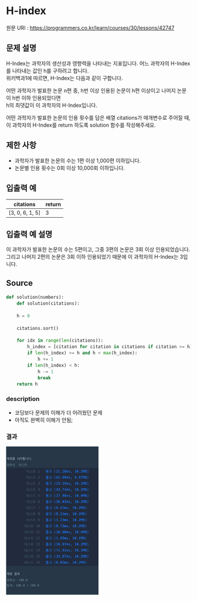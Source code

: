 # H-index

원문 URl : https://programmers.co.kr/learn/courses/30/lessons/42747

## 문제 설명

H-Index는 과학자의 생산성과 영향력을 나타내는 지표입니다. 어느 과학자의 H-Index를 나타내는 값인 h를 구하려고 합니다.  
위키백과1에 따르면, H-Index는 다음과 같이 구합니다.

어떤 과학자가 발표한 논문 n편 중, h번 이상 인용된 논문이 h편 이상이고 나머지 논문이 h번 이하 인용되었다면  
h의 최댓값이 이 과학자의 H-Index입니다.

어떤 과학자가 발표한 논문의 인용 횟수를 담은 배열 citations가 매개변수로 주어질 때, 
이 과학자의 H-Index를 return 하도록 solution 함수를 작성해주세요.

## 제한 사항

- 과학자가 발표한 논문의 수는 1편 이상 1,000편 이하입니다.
- 논문별 인용 횟수는 0회 이상 10,000회 이하입니다.

## 입출력 예

|citations|return|
|------|---|
|[3, 0, 6, 1, 5]|3|

## 입출력 예 설명

이 과학자가 발표한 논문의 수는 5편이고, 그중 3편의 논문은 3회 이상 인용되었습니다. 
그리고 나머지 2편의 논문은 3회 이하 인용되었기 때문에 이 과학자의 H-Index는 3입니다.

## Source

```python
def solution(numbers):
    def solution(citations):

    h = 0

    citations.sort()

    for idx in range(len(citations)):
        h_index = [citation for citation in citations if citation >= h]
        if len(h_index) >= h and h < max(h_index):
            h += 1
        if len(h_index) < h:
            h -= 1
            break
    return h
```

### description
- 코딩보다 문제의 이해가 더 어려웠던 문제
- 아직도 완벽히 이해가 안됨;

### 결과
<img src="./../images/sort_3.PNG" width="50%">


